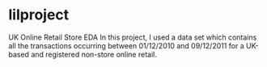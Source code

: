 # lilproject
UK Online Retail Store EDA
In this project, I used a data set which contains all the transactions occurring between 
01/12/2010 and 09/12/2011 for a UK-based and registered non-store online retail.
